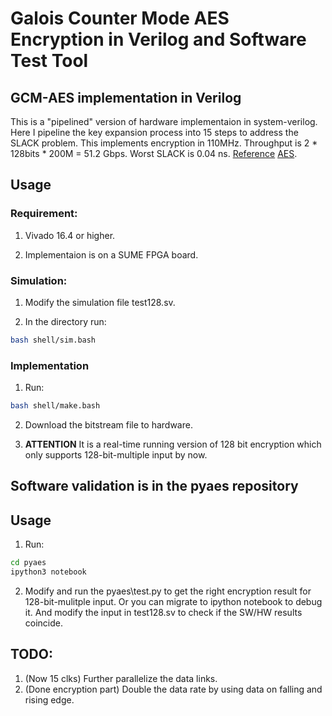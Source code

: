 # Galois Counter Mode AES Encryption in Verilog and Software Test Tool

## GCM-AES implementation in Verilog

This is a "pipelined" version of hardware implementaion in system-verilog. Here I pipeline the key expansion process into 15 steps to address the SLACK problem. This implements encryption in 110MHz. Throughput is 2 * 128bits * 200M = 51.2 Gbps. Worst SLACK is 0.04 ns. [Reference](https://nvlpubs.nist.gov/nistpubs/Legacy/SP/nistspecialpublication800-38d.pdf) [AES](https://nvlpubs.nist.gov/nistpubs/fips/nist.fips.197.pdf).

## Usage

### Requirement:

1. Vivado 16.4 or higher.

2. Implementaion is on a SUME FPGA board.

### Simulation:

1. Modify the simulation file test128.sv.

2. In the directory run:

```bash
bash shell/sim.bash
```

### Implementation

1. Run:

```bash
bash shell/make.bash
```

2. Download the bitstream file to hardware.

3. **ATTENTION** It is a real-time running version of 128 bit encryption which only supports 128-bit-multiple input by now.

## Software validation is in the pyaes repository

## Usage

1. Run:

```bash
cd pyaes
ipython3 notebook
```

2. Modify and run the pyaes\test.py to get the right encryption result for 128-bit-mulitple input. Or you can migrate to ipython notebook to debug it. And modify the input in test128.sv to check if the SW/HW results coincide.

## TODO:
1. (Now 15 clks) Further parallelize the data links.
2. (Done encryption part) Double the data rate by using data on falling and rising edge.
